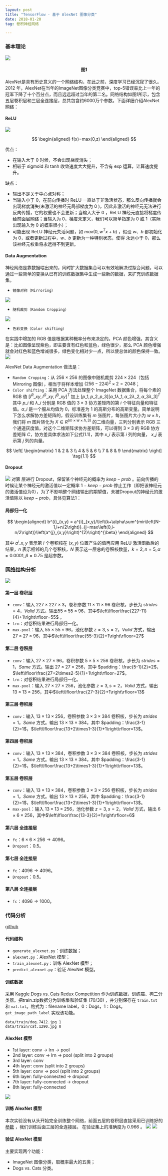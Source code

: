 ```yaml
---
layout: post
title: "TensorFlow - 基于 AlexNet 图像分类"
date: 2018-01-20 
tag: 卷积神经网络  

---
```



### 基本理论

![](/images/posts/alexnet/alexnet_1.png)
<h4 align = "center">图1</h4>

AlexNet是具有历史意义的一个网络结构，在此之前，深度学习已经沉寂了很久。2012 年，AlexNet在当年的ImageNet图像分类竞赛中，top-5错误率比上一年的冠军下降了十个百分点，而且远远超过当年的第二名。网络结构如图1所示，包含五层卷积层和三层全连接层，总共包含约6000万个参数。下面详细介绍AlexNet网络：

#### ReLU

![](/images/posts/alexnet/alexnet_2.png)

$$
\begin{aligned}
f(x)=max(0,z)
\end{aligned}
$$

优点：
* 在输入大于 0 时候，不会出现梯度消失；
* 相较于 sigmoid 和 tanh 收敛速度大大提升，不含有 exp 运算，计算速度提升。

缺点：
* 输出不是关于中心点对称；
* 当输入小于 0，在前向传播时 ReLU 一直处于非激活状态，那么反向传播就会出现梯度消失(未激活的神经元局部梯度为 0 )，因此非激活的神经元无法进行反向传播，它的权重也不会更新；当输入大于 0 ，ReLU 神经元直接将梯度传给前面层网络；当输入为 0，梯度未定义，我们可以简单指定为 0 或 1（实际出现输入为 0 的概率很小）；
* 可能出现 ReLU 神经元失活问题，如 $max(0,w^{T}x+b)$ ，假设 $w、b$ 都初始化为 0，或者更新过程中，$w、b$ 更新为一种特别状态，使得 永远小于 0，那么该神经元权重将永远得不到更新。

#### Data Augmentation

神经网络是靠数据喂出来的，同时扩大数据集合可以有效地解决过拟合问题，可以通过一些简单的变换从已有的训练数据集中生成一些新的数据，来扩充训练数据集。

* `镜像对称（Mirroring）`

![](/images/posts/alexnet/alexnet_3.png)

* `随机裁剪（Random Cropping）`

![](/images/posts/alexnet/alexnet_4.png)

* `色彩变换（Color shifting）`

在实践中增加的 RGB 值是根据某种概率分布来决定的。PCA 颜色增强，其含义是：比如图像呈现紫色，即主要含有红色和蓝色，绿色很少，那么 PCA 颜色增强就会对红色和蓝色增减很多，绿色变化相对少一点，所以使总体的颜色保持一致。
![](/images/posts/alexnet/alexnet_5.png)

AlexNet Data Augmentation 做法是：
* `Random Cropping`：从 $256\times256$ 的图像中随机裁剪 $224\times224$（包括 Mirroring 图像），相当于将样本增加 $(256-224)^{2}\times2=2048$；
* `Color shifting`：采用 PCA 方法处理整个 ImageNet 数据集合，将每个素的 RGB 值 $\left[ I^{R}\_{xy},I^{G}\_{xy},I^{B}\_{xy}\right]^{T}$ 加上 $\left[p\_{1},p\_{2},p\_{3}\right]\left[ \alpha\_{1}\lambda\_{1},\alpha\_{2}\lambda\_{2},\alpha\_{3}\lambda\_{3}\right]^{T}$ 其中 $p\_{i}$ 和 $\lambda\_{i}$ 分别是 RGB 值的 $3 \times 3$ 协方差矩阵的第 $i$ 个特征向量和特征值。$\alpha\_{i}$ 是一个服从均值为 $0$，标准差为 $1$ 的高斯分布的高斯变量。简单说明下怎么求解协方差矩阵的，假设训练集有  $m$ 张图片，每张图片大小为 $w \times h$，我们将 $m$ 图片转化为 $X \in R^{\left(m \times w \times h,3\right)}$ 的二维向量，三列分别表示  RGB 三个通道灰度值，对这个二维矩阵求协方差矩阵，可以得到 $3 \times 3$ 的 RGB 协方差矩阵 $C$，协方差具体求法如下公式(1.1)，其中 $x\_{i}$ 表示第 $i$ 列的向量， $x\_{j}$ 表示第 $j$ 列的向量。

$$
\left[ \begin{matrix}
  1 & 2 & 3 \\
  4 & 5 & 6 \\
  7 & 8 & 9
\end{matrix} \right] \tag{1.1}
$$
#### Dropout

![](/images/posts/alexnet/alexnet_7.png)
对第 层进行 Dropout，保留某个神经元的概率为 $keep-prob$ 。前向传播的时候让某个神经元的激活值以一定概率 $1 - keep-prob$ 停止工作（即把该神经元的激活值设为0），为了不影响整个网络输出的期望值，未被Dropout的神经元的激活值除以 $keep-prob$，具体见算法1：





#### 局部归一化
$$
\begin{aligned}
b^{i}_{x,y} = a^{i}_{x,y}/\left(k+\alpha\sum^{min\left(N-1,i+n/2\right)}_{j=max\left(0,i-n/2\right)}\left(a^{j}_{x,y}\right)^{2}\right)^{\beta}
\end{aligned}
$$

其中 $a^{i}\_{x,y}$ 表示第 $i$ 个卷积核在 $(x,y)$ 位置产生的值再应用 ReLU 激活函数后的结果，$n$ 表示相邻的几个卷积核，$N$ 表示这一层总的卷积核数量，$k=2,n=5,\alpha=0.0001,\beta=0.75$ 是超参数。

### 网络结构分析

![](/images/posts/alexnet/alexnet_6.png)

#### 第一层 卷积层

* `conv`：输入 $227\times227\times3$，卷积参数 $11\times11\times96$ 卷积核，步长为 $strides=4$，$Valid$ 方式。输出$55\times55\times96$，其中$\left\lfloor\frac{227-11}{4}+1\right\rfloor=55$ 。
* `lrn`：对卷积结果进行局部归一化。
* `max-pool`：输入 $55\times55\times96$，池化参数 $z=3,s=2$，$Valid$ 方式，输出 $27\times27\times96$，其中$\left\lfloor\frac{55-3}{2}+1\right\rfloor=27$

#### 第二层 卷积层

* `conv`：输入 $27\times27\times96$，卷积参数 $5\times5\times256$ 卷积核，步长为 $strides=1$，$Same$ 方式。输出 $27\times27\times256$，其中 $padding：\frac{5-1}{2}=2$，$\left\lfloor\frac{27+2\times2-5}{1}+1\right\rfloor=27$。
* `lrn`：对卷积结果进行局部归一化。
* `max-pool`：输入 $27\times27\times256$，池化参数 $z=3,s=2$，$Valid$ 方式，输出 $13\times13\times256$，其中$\left\lfloor\frac{27-3}{2}+1\right\rfloor=13$

#### 第三层 卷积层

* `conv`：输入 $13\times13\times256$，卷积参数 $3\times3\times384$ 卷积核，步长为 $strides=1$，$Same$ 方式。输出 $13\times13\times384$，其中 $padding：\frac{3-1}{2}=1$，$\left\lfloor\frac{13+2\times1-3}{1}+1\right\rfloor=13$。

#### 第四层 卷积层

* `conv`：输入 $13\times13\times384$，卷积参数 $3\times3\times384$ 卷积核，步长为 $strides=1$，$Same$ 方式。输出 $13\times13\times384$，其中 $padding：\frac{3-1}{2}=1$，$\left\lfloor\frac{13+2\times1-3}{1}+1\right\rfloor=13$。

#### 第五层 卷积层

* `conv`：输入 $13\times13\times384$，卷积参数 $3\times3\times256$ 卷积核，步长为 $strides=1$，$Same$ 方式。输出 $13\times13\times256$，其中 $padding：\frac{3-1}{2}=1$，$\left\lfloor\frac{13+2\times1-3}{1}+1\right\rfloor=13$。
* `max-pool`：输入  $13\times13\times256$，池化参数 $z=3,s=2$，$Valid$ 方式，输出 $6\times6\times256$，其中$\left\lfloor\frac{13-3}{2}+1\right\rfloor=6$

#### 第六层 全连接层
* `fc`：$6\times6\times256\rightarrow4096$。
* `Dropout`：0.5。

#### 第七层 全连接层
* `fc`：$4096\rightarrow4096$。
* `Dropout`：0.5。

#### 第八层 全连接层
* `fc`：$4096\rightarrow1000$。

### 代码分析
[github](https://github.com/learning17/machinelearning/tree/master/alexnet)

#### 代码结构
* `generate_alexnet.py`：训练数据；
* `alexnet.py`：AlexNet 模型；
* `train_alexnet.py`：训练 AlexNet 模型；
* `predict_alexnet.py`：验证 AlexNet 模型。

#### 训练数据

采用  [Kaggle Dogs vs. Cats Redux Competition](https://www.kaggle.com/c/dogs-vs-cats-redux-kernels-edition/data) 作为训练数据，训练猫、狗二分类器。把train.zip数据分为训练集和验证集 (70/30) ，并分别保存在 `train.txt` 和 `val.txt`。格式为：filename  label，0：Dogs，1：Dogs。`get_image_path_label` 实现该功能。 
```
data/train/dog.7412.jpg 1                               
data/train/cat.1290.jpg 0
```
#### AlexNet 模型

* 1st layer: conv -> lrn -> pool
* 2nd layer: conv -> lrn -> pool (split into 2 groups)
* 3rd layer: conv
* 4th layer: conv (split into 2 groups)
* 5th layer: conv -> pool (split into 2 groups)
* 6th layer: fully-connected -> dropout
* 7th layer: fully-connected -> dropout
* 8th layer: fully-connected

![](/images/posts/alexnet/alexnet_10.png)

#### 训练 AlexNet 模型

本次实验没有从头开始完全训练整个网络，前面五层的卷积层直接采用已训练好的[参数](http://www.cs.toronto.edu/~guerzhoy/tf_alexnet/) ，我们训练后面三层的全连接层。
在验证集上的准确度为 $0.966$ 。
![](/images/posts/alexnet/alexnet_8.png)
![](/images/posts/alexnet/alexnet_9.png)

#### 验证 AlexNet 模型

主要实现两个功能：
* ImageNet 图像分类，取概率最大的五类；
* Dogs vs. Cats 分类。
